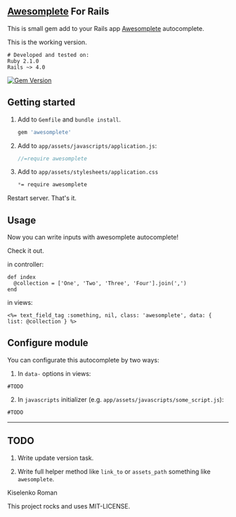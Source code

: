 ## [Awesomplete](http://leaverou.github.io/awesomplete) For Rails ##

This is small gem add to your Rails app [Awesomplete](https://github.com/LeaVerou/awesomplete) autocomplete.

This is the working version.

```rbcon
# Developed and tested on:
Ruby 2.1.0
Rails ~> 4.0
```
[![Gem Version](https://badge.fury.io/rb/awesomplete.svg)](http://badge.fury.io/rb/awesomplete)

## Getting started
1. Add to `Gemfile` and `bundle install`.

   ```ruby
   gem 'awesomplete'
   ```

2. Add to `app/assets/javascripts/application.js`:

   ```js
   //=require awesomplete
   ```

3. Add to `app/assets/stylesheets/application.css`

   ```css
   *= require awesomplete
   ```

Restart server. That's it.

## Usage
Now you can write inputs with awesomplete autocomplete!

Check it out.

in controller:

```erb
def index
  @collection = ['One', 'Two', 'Three', 'Four'].join(',')
end
```

in views:

```erb
<%= text_field_tag :something, nil, class: 'awesomplete', data: { list: @collection } %>
```

## Configure module
You can configurate this autocomplete by two ways:

1. In `data-` options in views:

  ```erb
  #TODO
  ```

2. In `javascripts` initializer (e.g. `app/assets/javascripts/some_script.js`):

  ```javascript
  #TODO
  ```
* * *


## TODO

1. Write update version task.

2. Write full helper method like `link_to` or `assets_path` something like `awesomplete`.

Kiselenko Roman 

This project rocks and uses MIT-LICENSE.
